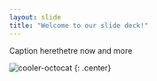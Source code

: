 ```yaml
---
layout: slide
title: "Welcome to our slide deck!"
---
```


Caption herethetre now and more

![cooler-octocat](https://octodex.github.com/images/twenty-percent-cooler-octocat.png)
{: .center}
